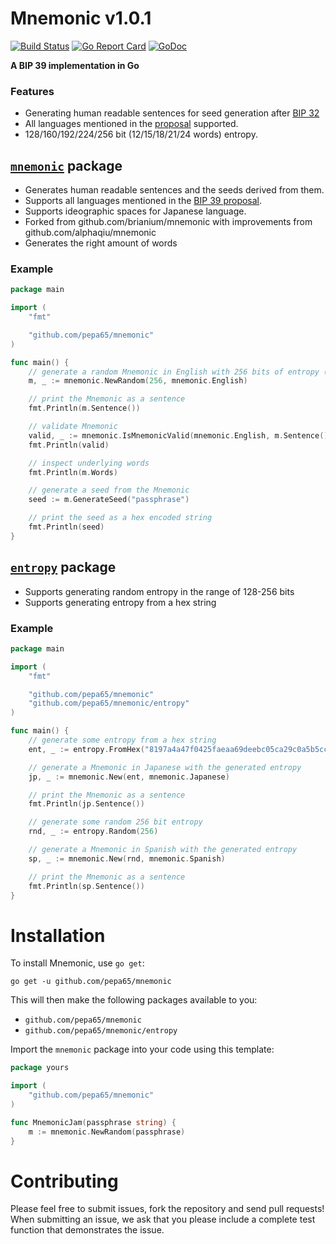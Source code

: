 # Mnemonic v1.0.1
[![Build Status](https://travis-ci.org/brianium/mnemonic.svg?branch=master)](https://travis-ci.org/brianium/mnemonic)
[![Go Report Card](https://goreportcard.com/badge/github.com/pepa65/mnemonic)](https://goreportcard.com/report/github.com/pepa65/mnemonic)
[![GoDoc](https://godoc.org/github.com/brianium/mnemonic?status.svg)](https://godoc.org/github.com/brianium/mnemonic)

**A BIP 39 implementation in Go**

### Features
* Generating human readable sentences for seed generation after [BIP 32](https://github.com/bitcoin/bips/blob/master/bip-0032.mediawiki)
* All languages mentioned in the [proposal](https://github.com/bitcoin/bips/blob/master/bip-0039.mediawiki) supported.
* 128/160/192/224/256 bit (12/15/18/21/24 words) entropy.

## [`mnemonic`](https://godoc.org/github.com/brianium/mnemonic) package
* Generates human readable sentences and the seeds derived from them.
* Supports all languages mentioned in the [BIP 39 proposal](https://github.com/bitcoin/bips/blob/master/bip-0039.mediawiki).
* Supports ideographic spaces for Japanese language.
* Forked from github.com/brianium/mnemonic with improvements from github.com/alphaqiu/mnemonic
* Generates the right amount of words

### Example

```go
package main

import (
	"fmt"

	"github.com/pepa65/mnemonic"
)

func main() {
	// generate a random Mnemonic in English with 256 bits of entropy (24 words)
	m, _ := mnemonic.NewRandom(256, mnemonic.English)

	// print the Mnemonic as a sentence
	fmt.Println(m.Sentence())

	// validate Mnemonic
	valid, _ := mnemonic.IsMnemonicValid(mnemonic.English, m.Sentence())
	fmt.Println(valid)

	// inspect underlying words
	fmt.Println(m.Words)

	// generate a seed from the Mnemonic
	seed := m.GenerateSeed("passphrase")

	// print the seed as a hex encoded string
	fmt.Println(seed)
}
```

## [`entropy`](https://godoc.org/github.com/brianium/mnemonic/entropy) package
* Supports generating random entropy in the range of 128-256 bits
* Supports generating entropy from a hex string

### Example

```go
package main

import (
	"fmt"

	"github.com/pepa65/mnemonic"
	"github.com/pepa65/mnemonic/entropy"
)

func main() {
	// generate some entropy from a hex string
	ent, _ := entropy.FromHex("8197a4a47f0425faeaa69deebc05ca29c0a5b5cc76ceacc0")

	// generate a Mnemonic in Japanese with the generated entropy
	jp, _ := mnemonic.New(ent, mnemonic.Japanese)

	// print the Mnemonic as a sentence
	fmt.Println(jp.Sentence())

	// generate some random 256 bit entropy
	rnd, _ := entropy.Random(256)

	// generate a Mnemonic in Spanish with the generated entropy
	sp, _ := mnemonic.New(rnd, mnemonic.Spanish)

	// print the Mnemonic as a sentence
	fmt.Println(sp.Sentence())
}
```

# Installation

To install Mnemonic, use `go get`:

`go get -u github.com/pepa65/mnemonic`

This will then make the following packages available to you:
* `github.com/pepa65/mnemonic`
* `github.com/pepa65/mnemonic/entropy`

Import the `mnemonic` package into your code using this template:

```go
package yours

import (
	"github.com/pepa65/mnemonic"
)

func MnemonicJam(passphrase string) {
	m := mnemonic.NewRandom(passphrase)
}
```

# Contributing

Please feel free to submit issues, fork the repository and send pull requests!
When submitting an issue, we ask that you please include a complete test function that demonstrates the issue.
